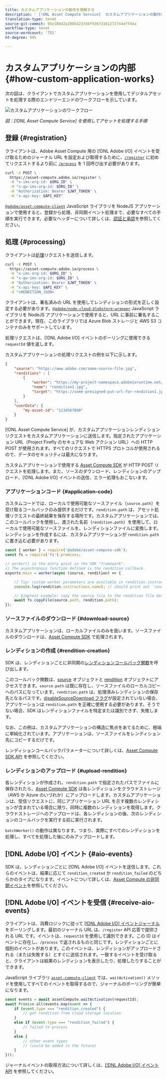 ```yaml
---
title: カスタムアプリケーションの動作を理解する
description: ' [!DNL Asset Compute Service]  カスタムアプリケーションの動作の理解に役立つその内部動作'
translation-type: tm+mt
source-git-commit: 95e384d2a298b3237d4f93673161272744e7f44a
workflow-type: tm+mt
source-wordcount: '751'
ht-degree: 99%

---
```



# カスタムアプリケーションの内部 {#how-custom-application-works}

次の図は、クライアントでカスタムアプリケーションを使用してデジタルアセットを処理する際のエンドツーエンドのワークフローを示しています。

![カスタムアプリケーションのワークフロー](assets/customworker.png)

*図：[!DNL Asset Compute Service] を使用してアセットを処理する手順*

## 登録 {#registration}

クライアントは、Adobe Asset Compute 用の [!DNL Adobe I/O] イベントを受け取るためのジャーナル URL を設定および取得するために、[`/register`](api.md#register) に初めてリクエストするより前に [`/process`](api.md#process-request) を 1 回呼び出す必要があります。

```sh
curl -X POST \
  https://asset-compute.adobe.io/register \
  -H "x-ims-org-id: $ORG_ID" \
  -H "x-gw-ims-org-id: $ORG_ID" \
  -H "Authorization: Bearer $JWT_TOKEN" \
  -H "x-api-key: $API_KEY"
```

[`@adobe/asset-compute-client`](https://github.com/adobe/asset-compute-client#usage) JavaScript ライブラリを NodeJS アプリケーションで使用すると、登録から処理、非同期イベント処理まで、必要なすべての手順を実行できます。必要なヘッダーについて詳しくは、[認証と承認](api.md)を参照してください。

## 処理 {#processing}

クライアントは[処理](api.md#process-request)リクエストを送信します。

```sh
curl -X POST \
  https://asset-compute.adobe.io/process \
  -H "x-ims-org-id: $ORG_ID" \
  -H "x-gw-ims-org-id: $ORG_ID" \
  -H "Authorization: Bearer $JWT_TOKEN" \
  -H "x-api-key: $API_KEY" \
  -d "<RENDITION_JSON>
```

クライアントは、署名済みの URL を使用してレンディションの形式を正しく設定する必要があります。[`@adobe/node-cloud-blobstore-wrapper`](https://github.com/adobe/node-cloud-blobstore-wrapper#presigned-urls) JavaScript ライブラリを NodeJS アプリケーションで使用すると、URL に事前に署名することができます。現在、このライブラリでは Azure Blob ストレージと AWS S3 コンテナのみをサポートしています。

処理リクエストは、[!DNL Adobe I/O] イベントのポーリングに使用できる `requestId` 値を返します。

カスタムアプリケーションの処理リクエストの例を以下に示します。

```json
{
    "source": "https://www.adobe.com/some-source-file.jpg",
    "renditions" : [
        {
            "worker": "https://my-project-namespace.adobeioruntime.net/api/v1/web/my-namespace-version/my-worker",
            "name": "rendition1.jpg",
            "target": "https://some-presigned-put-url-for-rendition1.jpg",
        }
    ],
    "userData": {
        "my-asset-id": "1234567890"
    }
}
```

[!DNL Asset Compute Service] が、カスタムアプリケーションレンディションリクエストをカスタムアプリケーションに送信します。指定されたアプリケーション URL（Project Firefly のセキュアな Web アクション URL）への HTTP POST が使用されます。すべてのリクエストで HTTPS プロトコルが使用されるので、データのセキュリティは最大になります。

カスタムアプリケーションで使用する [Asset Compute SDK](https://github.com/adobe/asset-compute-sdk#adobe-asset-compute-worker-sdk) が HTTP POST リクエストを処理します。また、ソースのダウンロード、レンディションのアップロード、[!DNL Adobe I/O] イベントの送信、エラー処理もおこないます。

<!-- TBD: Add the application diagram. -->

### アプリケーションコード {#application-code}

カスタムコードでは、ローカルで使用可能なソースファイル（`source.path`）を受け取るコールバックのみ提供するだけです。`rendition.path` は、アセット処理リクエストの最終結果を保存する場所です。カスタムアプリケーションでは、このコールバックを使用し、渡された名前（`rendition.path`）を使用して、ローカルで使用可能なソースファイルを、レンディションファイルに変換します。レンディションを作成するには、カスタムアプリケーションが `rendition.path` に書き込む必要があります。

```javascript
const { worker } = require('@adobe/asset-compute-sdk');
const fs = require('fs').promises;

// worker() is the entry point in the SDK "framework".
// The asynchronous function defined is the rendition callback.
exports.main = worker(async (source, rendition) => {

    // Tip: custom worker parameters are available in rendition.instructions.
    console.log(rendition.instructions.name); // should print out `rendition.jpg`.

    // Simplest example: copy the source file to the rendition file destination so as to transfer the asset as is without processing.
    await fs.copyFile(source.path, rendition.path);
});
```

### ソースファイルのダウンロード {#download-source}

カスタムアプリケーションは、ローカルファイルのみを扱います。ソースファイルのダウンロードは、[Asset Compute SDK](https://github.com/adobe/asset-compute-sdk#adobe-asset-compute-worker-sdk) で処理されます。

### レンディションの作成 {#rendition-creation}

SDK は、レンディションごとに非同期の[レンディションコールバック関数](https://github.com/adobe/asset-compute-sdk#rendition-callback-for-worker-required)を呼び出します。

このコールバック関数は、[source](https://github.com/adobe/asset-compute-sdk#source) オブジェクトと [rendition](https://github.com/adobe/asset-compute-sdk#rendition) オブジェクトにアクセスできます。`source.path` は既に存在し、ソースファイルのローカルコピーへのパスになっています。`rendition.path` は、処理済みレンディションの保存先となるパスです。[disableSourceDownload フラグ](https://github.com/adobe/asset-compute-sdk#worker-options-optional)が設定されていない場合、アプリケーションは `rendition.path` を正確に使用する必要があります。そうでない場合、SDK はレンディションファイルを特定または識別できず、失敗します。

なお、この例は、カスタムアプリケーションの構造に焦点をあてるために、極端に単純化されています。アプリケーションは、ソースファイルをレンディション先にコピーするだけです。

レンディションコールバックパラメーターについて詳しくは、[Asset Compute SDK API](https://github.com/adobe/asset-compute-sdk#api-details) を参照してください。

### レンディションのアップロード {#upload-rendition}

各レンディションが作成され、`rendition.path` で指定されたパスでファイルに保存されたら、[Asset Compute SDK](https://github.com/adobe/asset-compute-sdk#adobe-asset-compute-worker-sdk) は各レンディションをクラウドストレージ（AWS か Azure のいづれか）にアップロードします。カスタムアプリケーションは、受信リクエストに、同じアプリケーション URL を示す複数のレンディションが含まれている場合に限り、同時に複数のレンディションを取得します。クラウドストレージへのアップロードは、各レンディションの後、次のレンディションのコールバックを実行する前に実行されます。

`batchWorker()` の動作は異なります。つまり、実際にすべてのレンディションを処理し、すべてを処理した後にのみアップロードします。

## [!DNL Adobe I/O] イベント {#aio-events}

SDK は、レンディションごとに [!DNL Adobe I/O] イベントを送信します。これらのイベントは、結果に応じて `rendition_created` か `rendition_failed` のどちらかのタイプになります。イベントについて詳しくは、[Asset Compute の非同期イベント](api.md#asynchronous-events)を参照してください。

## [!DNL Adobe I/O] イベントを受信 {#receive-aio-events}

クライアントは、消費ロジックに従って [[!DNL Adobe I/O]  イベントジャーナル](https://www.adobe.io/apis/experienceplatform/events/ioeventsapi.html#/Journaling)をポーリングします。最初のジャーナル URL は、`/register` API 応答で提供される URL です。イベントは、`requestId` を使用して識別できます。この ID はイベントに存在し、`/process` で返されるものと同じです。レンディションごとに個別のイベントがあります。このイベントは、レンディションがアップロードされる（または失敗する）とすぐに送信されます。一致するイベントを受け取ると、クライアントは結果のレンディションを表示したり、処理したりすることができます。

JavaScript ライブラリ [`asset-compute-client`](https://github.com/adobe/asset-compute-client#usage) では、`waitActivation()` メソッドを使用してすべてのイベントを取得するので、ジャーナルのポーリングが簡単になります。

```javascript
const events = await assetCompute.waitActivation(requestId);
await Promise.all(events.map(event => {
    if (event.type === "rendition_created") {
        // get rendition from cloud storage location
    }
    else if (event.type === "rendition_failed") {
        // failed to process
    }
    else {
        // other event types
        // (could be added in the future)
    }
}));
```

ジャーナルイベントの取得方法について詳しくは、[[!DNL Adobe I/O]  イベント API](https://www.adobe.io/apis/experienceplatform/events/ioeventsapi.html#!adobedocs/adobeio-events/master/events-api-reference.yaml) を参照してください。

<!-- TBD:
* Illustration of the controls/data flow.
* Basic overview, in text and not code, of how an application works.
-->
